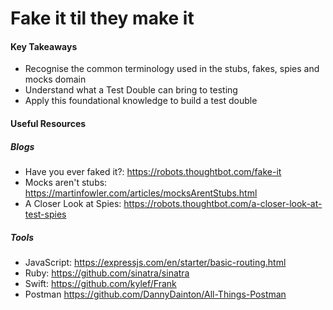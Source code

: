 # Fake it til they make it


#### Key Takeaways
* Recognise the common terminology used in the stubs, fakes, spies and mocks domain
* Understand what a Test Double can bring to testing
* Apply this foundational knowledge to build a test double

#### Useful Resources

##### Blogs
* Have you ever faked it?: https://robots.thoughtbot.com/fake-it
* Mocks aren't stubs: https://martinfowler.com/articles/mocksArentStubs.html
* A Closer Look at Spies: https://robots.thoughtbot.com/a-closer-look-at-test-spies

##### Tools
* JavaScript: https://expressjs.com/en/starter/basic-routing.html
* Ruby: https://github.com/sinatra/sinatra
* Swift: https://github.com/kylef/Frank
* Postman https://github.com/DannyDainton/All-Things-Postman
